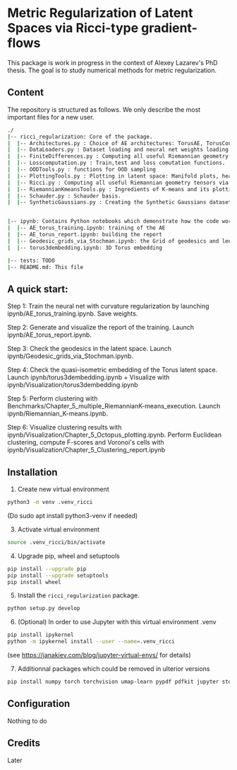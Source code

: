 # Metric Regularization of Latent Spaces via Ricci-type gradient-flows

This package is work in progress in the context of Alexey Lazarev's PhD thesis.
The goal is to study numerical methods for metric regularization.

## Content

The repository is structured as follows. We only describe the most important files for a new user.
```bash
./
|-- ricci_regularization: Core of the package. 
|  |-- Architectures.py : Choice of AE architectures: TorusAE, TorusConvAE, etc.
|  |-- DataLoaders.py : Dataset loading and neural net weights loading.
|  |-- FiniteDifferences.py : Computing all useful Riemannian geometry tensors via Finite differences.
|  |-- Losscomputation.py : Train,test and loss comutation functions.
|  |-- OODTools.py : functions for OOD sampling
|  |-- PlottingTools.py : Plotting in latent space: Manifold plots, heatmaps, etc..
|  |-- Ricci.py : Computing all useful Riemannian geometry tensors via Autograd
|  |-- RiemannianKmeansTools.py : Ingredients of K-means and its plotting.
|  |-- Schauder.py : Schauder basis.
|  |-- SyntheticGaussians.py : Creating the Synthetic Gaussians dataset


|-- ipynb: Contains Python notebooks which demonstrate how the code works. Most important files:
|  |-- AE_torus_training.ipynb: training of the AE 
|  |-- AE_torus_report.ipynb: building the report
|  |-- Geodesic_grids_via_Stochman.ipynb: the Grid of geodesics and length ratio benchmark 
|  |-- torus3dembedding.ipynb: 3D Torus embedding

|-- tests: TODO
|-- README.md: This file
```

## A quick start:

Step 1:
Train the neural net with curvature regularization by launching ipynb/AE_torus_training.ipynb. Save weights.

Step 2:
Generate and visualize the report of the training. Launch ipynb/AE_torus_report.ipynb.

Step 3:
Check the geodesics in the latent space. Launch ipynb/Geodesic_grids_via_Stochman.ipynb.

Step 4:
Check the quasi-isometric embedding of the Torus latent space. Launch ipynb/torus3dembedding.ipynb + Visualize with ipynb/Visualization/torus3dembedding.ipynb

Step 5:
Perform clustering with Benchmarks/Chapter_5_multiple_RiemannianK-means_execution. Launch ipynb/Riemannian_K-means.ipynb.

Step 6: Visualize clustering results with ipynb/Visualization/Chapter_5_Octopus_plotting.ipynb. Perform Euclidean clustering, compute F-scores and Voronoi's cells with ipynb/Visualization/Chapter_5_Clustering_report.ipynb

## Installation

1. Create new virtual environment

```bash
python3 -m venv .venv_ricci
```

(Do
sudo apt install python3-venv
if needed)

3. Activate virtual environment

```bash
source .venv_ricci/bin/activate
```

4. Upgrade pip, wheel and setuptools 

```bash
pip install --upgrade pip
pip install --upgrade setuptools
pip install wheel
```

5. Install the `ricci_regularization` package.

```bash
python setup.py develop
```

6. (Optional) In order to use Jupyter with this virtual environment .venv
```bash
pip install ipykernel
python -m ipykernel install --user --name=.venv_ricci
```
(see https://janakiev.com/blog/jupyter-virtual-envs/ for details)

7. Additionnal packages which could be removed in ulterior versions
```bash
pip install numpy torch torchvision umap-learn pypdf pdfkit jupyter stochman geomstats
```

## Configuration
Nothing to do

## Credits
Later
